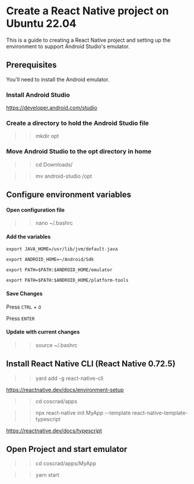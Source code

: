 # Create a React Native project on Ubuntu 22.04

This is a guide to creating a React Native project and setting up the environment to support Android Studio's emulator.

## Prerequisites

You'll need to install the Android emulator.

### Install Android Studio

https://developer.android.com/studio

### Create a directory to hold the Android Studio file

> > mkdir opt

### Move Android Studio to the opt directory in home

> > cd Downloads/

> > mv android-studio /opt

## Configure environment variables

#### Open configuration file

> > nano ~/.bashrc

#### Add the variables

`export JAVA_HOME=/usr/lib/jvm/default-java`

`export ANDROID_HOME=~/Android/Sdk`

`export PATH=$PATH:$ANDROID_HOME/emulator`

`export PATH=$PATH:$ANDROID_HOME/platform-tools`

#### Save Changes

Press `CTRL` + `O`

Press `ENTER`

#### Update with current changes

> > source ~/.bashrc

## Install React Native CLI (React Native 0.72.5)

> > yard add -g react-native-cli

https://reactnative.dev/docs/environment-setup

> > cd coscrad/apps

> > npx react-native init MyApp --template react-native-template-typescript

https://reactnative.dev/docs/typescript

## Open Project and start emulator

> > cd coscrad/apps/MyApp

> > yarn start
